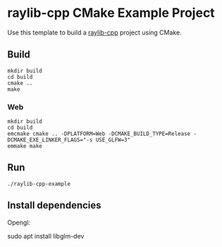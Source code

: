 # raylib-cpp CMake Example Project

Use this template to build a [raylib-cpp](https://github.com/RobLoach/raylib-cpp) project using CMake.

## Build

```
mkdir build
cd build
cmake ..
make
```

### Web

```
mkdir build
cd build
emcmake cmake .. -DPLATFORM=Web -DCMAKE_BUILD_TYPE=Release -DCMAKE_EXE_LINKER_FLAGS="-s USE_GLFW=3"
emmake make
```

## Run

```
./raylib-cpp-example
```


## Install dependencies

Opengl:

sudo apt install libglm-dev